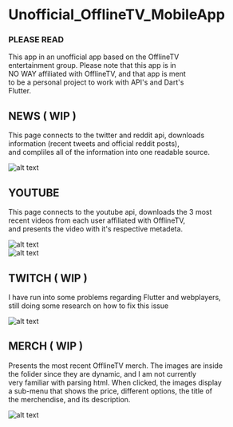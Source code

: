 # Unofficial_OfflineTV_MobileApp

### PLEASE READ 
This app in an unofficial app based on the OfflineTV  
entertainment group. Please note that this app is in  
NO WAY affiliated with OfflineTV, and that app is ment  
to be a personal project to work with API's and Dart's  
Flutter.



## NEWS ( WIP )
This page connects to the twitter and reddit api, downloads  
information (recent tweets and official reddit posts),  
and compliles all of the information into one readable source.  

![alt text](https://github.com/Tamiyo/Unofficial_OfflineTV_MobileApp/blob/master/resources/news.png)

## YOUTUBE
This page connects to the youtube api, downloads the 3 most  
recent videos from each user affiliated with OfflineTV,  
and presents the video with it's respective metadeta.  

![alt text](https://github.com/Tamiyo/Unofficial_OfflineTV_MobileApp/blob/master/resources/youtube.png)  
![alt text](https://github.com/Tamiyo/Unofficial_OfflineTV_MobileApp/blob/master/resources/youtube2.png)

## TWITCH ( WIP )
I have run into some problems regarding Flutter and webplayers,  
still doing some research on how to fix this issue  

![alt text](https://github.com/Tamiyo/Unofficial_OfflineTV_MobileApp/blob/master/resources/twitch.png)


## MERCH ( WIP )
Presents the most recent OfflineTV merch. The images are inside  
the folider since they are dynamic, and I am not currently  
very familiar with parsing html. When clicked, the images display  
a sub-menu that shows the price, different options, the title of  
the merchendise, and its description.  

![alt text](https://github.com/Tamiyo/Unofficial_OfflineTV_MobileApp/blob/master/resources/merch.png)
